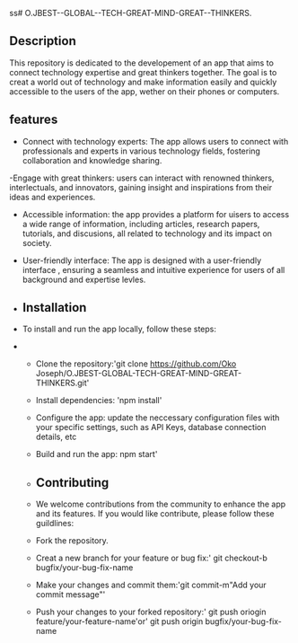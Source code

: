 ss# O.JBEST--GLOBAL--TECH-GREAT-MIND-GREAT--THINKERS.
## Description
This repository is dedicated to the developement of an app that aims to connect technology expertise and great thinkers together. The goal is to creat a world out of technology and make information easily and quickly accessible to the users of the app, wether on their phones or computers.

## features
- Connect with technology experts: The app allows users to connect with professionals and experts in various technology fields, fostering collaboration and knowledge sharing.

-Engage with great thinkers: users can interact with renowned thinkers, interlectuals, and innovators, gaining insight and inspirations from their ideas and experiences.

- Accessible information: the app provides a platform for uisers to access a wide range of information, including articles, research papers, tutorials, and discusions, all related to technology and its impact on society.

- User-friendly interface: The app is designed with a user-friendly interface , ensuring a seamless and intuitive experience for users of all background and expertise levles.

- ## Installation

- To install and run the app locally, follow these steps:
- - Clone the repository:'git clone https://github.com/Oko Joseph/O.JBEST-GLOBAL-TECH-GREAT-MIND-GREAT-THINKERS.git'
  -  Install dependencies: 'npm install'
  -  Configure the app: update the neccessary configuration files with your specific settings, such as API Keys, database connection details, etc
  -  Build and run the app: npm start'
 
  -  ## Contributing
  -  We welcome contributions from the community to enhance the app and its features. If you would like contribute, please follow these guildlines:
  -  Fork the repository.
  -  Creat a new branch for your feature or bug fix:' git checkout-b bugfix/your-bug-fix-name
  -  Make your changes and commit them:'git commit-m"Add your commit message"'
  -  Push your changes to your forked repository:' git push oriogin feature/your-feature-name'or' git push origin bugfix/your-bug-fix-name
 
    
